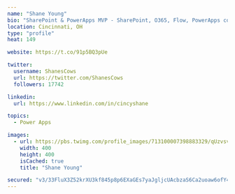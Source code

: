 ```yaml
---
name: "Shane Young"
bio: "SharePoint & PowerApps MVP - SharePoint, O365, Flow, PowerApps consulting? @PowerApps911 | Pure Snark? You found it."
location: Cincinnati, OH
type: "profile"
heat: 149

website: https://t.co/91p5BQ3pUe

twitter:
  username: ShanesCows
  url: https://twitter.com/ShanesCows
  followers: 17742

linkedin:
  url: https://www.linkedin.com/in/cincyshane

topics:
  - Power Apps

images:
  - url: https://pbs.twimg.com/profile_images/713100007398883329/qUzvsvQ3_400x400.jpg
    width: 400
    height: 400
    isCached: true
    title: "Shane Young"

secured: "v3/33FluX3Z52krXU3kf845p8p6EXaGEs7yaJgljcUAcbzaS6Ca2uoaw6ofY42tVNYpYjnovA4LvNoJYi2/pfND+P9vaoTYX4V7dMJyk80pNI4k2WAtOG4UrjX7mQxHOD67MaUpxABTTW4c4T4OVQ5pqxH8Jf2CnnYnYvGLFlSbltm4mKsFpo8Ll/3LAozJXTAOo98LpXOb9akcemcn8tx3k8hFIO24xbp9UIvkxFXVM1qsKsoDwtl7u1DG89NhBrGUUPp4SK7KB+aFDq1n8am3AlHXpt4k306YO+3jpEyv6cwAJ8MeryqbrrxM3U2jxpmlgLnwgFZVNQ/V0R6x18anxWmxwcN1cjZRSNZKZ0hfM8OXn03PVTPkbfIskUw4uEvLls6KVszUBEFM/nqGgeYPRfHFZqLbDu9SXoPkGU9s=;6gbjsPpl/3VHe0ihGxf+sg=="
---
```


